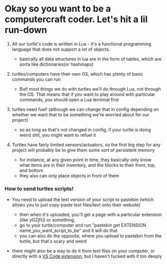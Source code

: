 # Okay so you want to be a computercraft coder. Let's hit a lil run-down


1. All our turtle's code is written in Lua - it's a functional programming language that does not support a lot of objects.
    - basically all data structures in lua are in the form of tables, which are sorta like dictionaries(or hashmaps)

2. turtles/computers have their own OS, which has plenty of basic commands you can run
    - But! most things we do with turtles we'll do through Lua, not through the OS. That means that if you want to play around with particular commands, you should open a Lua terminal first

3. turtles need fuel! (although we can change that in config depending on whether we want that to be something we're worried about for our project)
    - so as long as that's not changed in config, if your turtle is doing weird shit, you might want to refuel it

4. Turtles have fairly limited sensors/actuators, so the first big step for any project will probably be to give them some sort of persistent memory
    - for instance, at any given point in time, they basically only know what items are in their inventory, and the blocks to their front, top, and bottom
    - they also can only place objects in front of them


### How to send turtles scripts!
- You need to upload the text version of your script to pastebin (which allows you to just copy-paste text files/text onto their website)
    - then when it's uploaded, you'll get a page with a particular extension (like yGZjfU) or something.
    - go to your turtle/computer and run "pastebin get EXTENSION name_you_want_script_to_be" and it will do that
    - you can also do the opposite, where you upload to pastebin from the turtle, but that's scary and weird

- there might also be a way to do it from text files on your computer, or directly with a [VS Code extension](https://www.reddit.com/r/ComputerCraft/comments/o0648a/introducing_craftospc_remote_a_new_way_to_access/), but I haven't fucked with it too deeply
